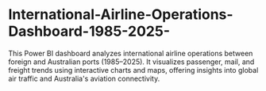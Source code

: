 # International-Airline-Operations-Dashboard-1985-2025-
This Power BI dashboard analyzes international airline operations between foreign and Australian ports (1985–2025). It visualizes passenger, mail, and freight trends using interactive charts and maps, offering insights into global air traffic and Australia's aviation connectivity.
